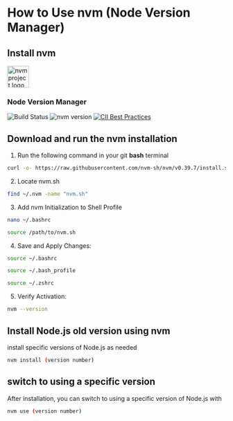 # How to Use nvm (Node Version Manager)

## Install nvm

<a href="https://github.com/nvm-sh/logos">
  <picture>
    <source media="(prefers-color-scheme: dark)" srcset="https://raw.githubusercontent.com/nvm-sh/logos/HEAD/nvm-logo-white.svg" />
    <img src="https://raw.githubusercontent.com/nvm-sh/logos/HEAD/nvm-logo-color.svg" height="50" alt="nvm project logo" />
  </picture>
</a>

### Node Version Manager 
![Build Status](https://app.travis-ci.com/nvm-sh/nvm.svg?branch=master) 
![nvm version](https://img.shields.io/badge/version-v0.39.7-yellow.svg) 
[![CII Best Practices](https://bestpractices.dev/projects/684/badge)](https://bestpractices.dev/projects/684)

## Download and run the nvm installation

1. Run the following command in your git **bash** terminal
```bash
curl -o- https://raw.githubusercontent.com/nvm-sh/nvm/v0.39.7/install.sh | bash
```

2. Locate nvm.sh
```bash
find ~/.nvm -name "nvm.sh"
```

3. Add nvm Initialization to Shell Profile
```bash
nano ~/.bashrc
```

```bash
source /path/to/nvm.sh
```

4. Save and Apply Changes:
```bash
source ~/.bashrc
```

```bash
source ~/.bash_profile
```

```bash
source ~/.zshrc
```

5. Verify Activation:
```bash
nvm --version
```

## Install Node.js old version using nvm

install specific versions of Node.js as needed
```bash
nvm install (version number)
```

## switch to using a specific version
After installation, you can switch to using a specific version of Node.js with
```bash
nvm use (version number)
```











